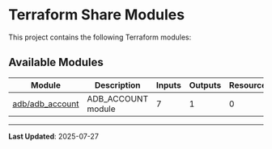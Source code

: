 # Terraform Share Modules

This project contains the following Terraform modules:

## Available Modules

| Module | Description | Inputs | Outputs | Resources | Status |
|--------|-------------|---------|---------|-----------|--------|
| [adb/adb_account](example_alibabacloudstack/adb/adb_account/) | ADB_ACCOUNT module | 7 | 1 | 0 | ✅ Active |


---

**Last Updated**: 2025-07-27
